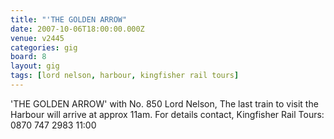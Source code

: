 ```yaml
---
title: "'THE GOLDEN ARROW"
date: 2007-10-06T18:00:00.000Z
venue: v2445
categories: gig
board: 8
layout: gig
tags: [lord nelson, harbour, kingfisher rail tours]
---
```

'THE GOLDEN ARROW' with No. 850 Lord Nelson, The last train to visit the Harbour will arrive at approx 11am.   For details contact,  Kingfisher Rail Tours:   0870 747 2983  11:00